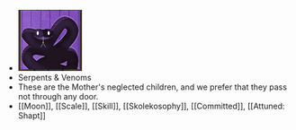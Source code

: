- ![image.png](../assets/image_1701202616130_0.png)
- Serpents & Venoms
- These are the Mother's neglected children, and we prefer that they pass not through any door.
- [[Moon]], [[Scale]], [[Skill]], [[Skolekosophy]], [[Committed]], [[Attuned: Shapt]]